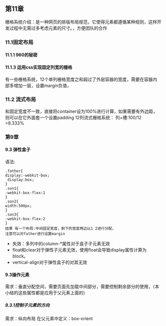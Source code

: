 ## 第11章
栅格系统介绍：是一种网页的排版布局规范，它使得元素都遵循某种规则，这样开发过程中无需过多考虑元素的尺寸。，方便团队的合作
### 11.1固定布局
#### 11.1.1 960的秘密
#### 11.1.3 运用css实现固定列宽的栅格
有一些栅格系统，12个单列栅格宽度之和超过了外层容器的宽度，需要在容器内部多增加一层，设置margin负值，
### 11.2 流式布局
和固定宽度不一致，直接将container设为100%进行计算，如果需要有外边距，则可以在它外面套一个设置padding
12列流式栅格系统：
列+槽:100/12 =8.333%

### 第9章 
#### 9.3 弹性盒子
语法:

```
.father{
display:-webkit-box;
 display:box;
}
.son1{
-webkit-box-flex:1
}
.son2{
width:500px;
}
.son3{
-webkit-box-flex:2
}
结果 有一个布局:中间固定宽度，剩下的宽度两边以1 2进行分配，
注意可以对father进行设置margin
```
- 失效：多列中的column-\*属性对于盒子子元素无效
- float和clear对于弹性子元素无效，使用float会导致display属性计算为block。
- vertical-align对于弹性盒子的对其无效
#### 9.3操作元素
需求：垂直分配空间，需要页面先加载中间部分，需要控制剩余部分的使用，（本小结的这些属性都是应用于父元素上面的）
##### 9.3.1控制子元素的方向
需求：纵向布局
在父元素中定义：box-orient